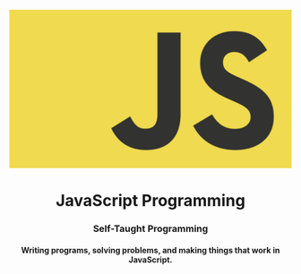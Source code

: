 <h1 align="center">
<br>
  <img src="img/JS_logo.png" width="600">
  <br>
    <br>
  JavaScript Programming
  <br>
</h1>

<h3 align="center">Self-Taught Programming</h3>

<h4 align="center">Writing programs, solving problems, and making things that work in JavaScript.</h4>
